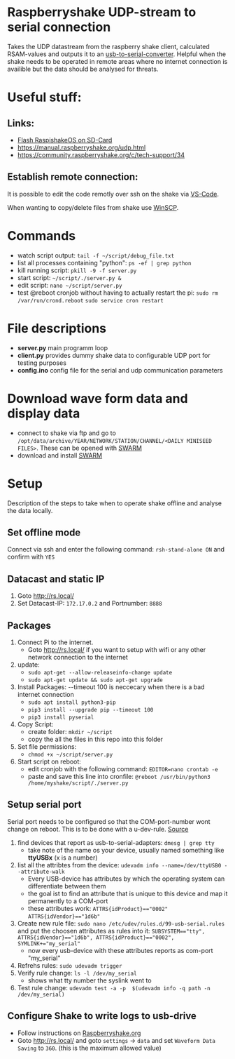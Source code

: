 # Raspberryshake UDP-stream to serial connection
Takes the UDP datastream from the raspberry shake client, calculated RSAM-values and outputs it to an [usb-to-serial-converter](https://www.az-delivery.de/en/products/ftdi-adapter-ft232rl).
Helpful when the shake needs to be operated in remote areas where no internet connection is availible but the data should be analysed for threats.

# Useful stuff:
## Links:
- [Flash RaspishakeOS on SD-Card](https://gitlab.com/raspberryShake-public/raspshake-sd-img/)
- https://manual.raspberryshake.org/udp.html
- https://community.raspberryshake.org/c/tech-support/34

## Establish remote connection:
It is possible to edit the code remotly over ssh on the shake via [VS-Code](https://code.visualstudio.com/docs/remote/ssh).

When wanting to copy/delete files from shake use [WinSCP](https://winscp.net/eng/download.php).

# Commands
- watch script output: `tail -f ~/script/debug_file.txt`
- list all processes containing "python": `ps -ef | grep python`
- kill running script: `pkill -9 -f server.py`
- start script: `~/script/./server.py &`
- edit script: `nano ~/script/server.py`
- test @reboot cronjob without having to actually restart the pi:
   `sudo rm /var/run/crond.reboot`
   `sudo service cron restart`

# File descriptions
- **server.py** main programm loop
- **client.py** provides dummy shake data to configurable UDP port for testing purposes
- **config.ino** config file for the serial and udp communication parameters

# Download wave form data and display data
- connect to shake via ftp and go to `/opt/data/archive/YEAR/NETWORK/STATION/CHANNEL/<DAILY MINISEED FILES>`. These can be opened with [SWARM](https://manual.raspberryshake.org/swarm.html)
- download and install [SWARM](https://manual.raspberryshake.org/swarm.html)

# Setup
Description of the steps to take when to operate shake offline and analyse the data locally.

## Set offline mode
Connect via ssh and enter the following command: `rsh-stand-alone ON` and confirm with `YES`

## Datacast and static IP
1. Goto http://rs.local/
2. Set Datacast-IP: `172.17.0.2` and Portnumber: `8888` 

## Packages
1. Connect Pi to the internet.
   - Goto http://rs.local/ if you want to setup with wifi or any other network connection to the internet
3. update:
   - `sudo apt-get --allow-releaseinfo-change update`
   - `sudo apt-get update && sudo apt-get upgrade`
4. Install Packages:
   --timeout 100 is neccecary when there is a bad internet connection
   - `sudo apt install python3-pip`
   - `pip3 install --upgrade pip --timeout 100`
   - `pip3 install pyserial`
5. Copy Script:
   - create folder: `mkdir ~/script`
   - copy the all the files in this repo into this folder
6. Set file permissions:
     - `chmod +x ~/script/server.py`
7. Start script on reboot:
   - edit cronjob with the following command:
     `EDITOR=nano crontab -e`
   - paste and save this line into cronfile:
     `@reboot /usr/bin/python3 /home/myshake/script/./server.py`


## Setup serial port
Serial port needs to be configured so that the COM-port-number wont change on reboot. This is to be done with a u-dev-rule. [Source](https://unix.stackexchange.com/questions/66901/how-to-bind-usb-device-under-a-static-name)

1. find devices that report as usb-to-serial-adapters: `dmesg | grep tty`
   - take note of the name os your device, usually named something like **ttyUSBx** (x is a number)
2. list all the attribtes from the device: `udevadm info --name=/dev/ttyUSB0 --attribute-walk`
   - Every USB-device has attributes by which the operating system can differentiate between them
   - the goal ist to find an attribute that is unique to this device and map it permanently to a COM-port
   - these attributes work: `ATTRS{idProduct}=="0002"` `ATTRS{idVendor}=="1d6b"`
3. Create new rule file: `sudo nano /etc/udev/rules.d/99-usb-serial.rules` and put the choosen attributes as rules into it: `SUBSYSTEM=="tty", ATTRS{idVendor}=="1d6b", ATTRS{idProduct}=="0002", SYMLINK+="my_serial"`
   - now every usb-device with these attributes reports as com-port "my_serial"
4. Refrehs rules: `sudo udevadm trigger`
5. Verify rule change: `ls -l /dev/my_serial`
   - shows what tty number the syslink went to
6. Test rule change: `udevadm test -a -p  $(udevadm info -q path -n /dev/my_serial)`

## Configure Shake to write logs to usb-drive
- Follow instructions on [Raspberryshake.org](https://manual.raspberryshake.org/usbsds.html#usbsds)
- Goto http://rs.local/ and goto `settings` -> `data` and set `Waveform Data Saving` to `360`. (this is the maximum allowed value)




